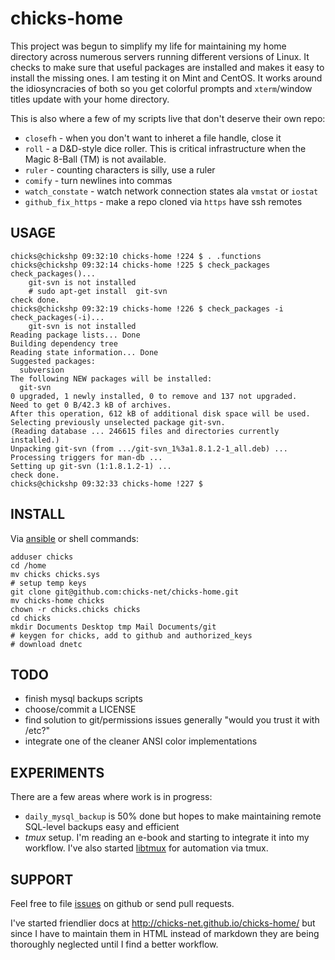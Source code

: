 chicks-home
===========

This project was begun to simplify my life for maintaining my home directory across numerous servers
running different versions of Linux.
It checks to make sure that useful packages are installed and makes it easy to install the missing ones.
I am testing it on Mint and CentOS.  It works around the idiosyncracies of both so you get colorful
prompts and `xterm`/window titles update with your home directory.

This is also where a few of my scripts live that don't deserve their own repo:

* `closefh` - when you don't want to inheret a file handle, close it
* `roll` - a D&D-style dice roller.  This is critical infrastructure when the Magic 8-Ball (TM) is not available.
* `ruler` - counting characters is silly, use a ruler
* `comify` - turn newlines into commas
* `watch_constate` - watch network connection states ala `vmstat` or `iostat`
* `github_fix_https` - make a repo cloned via `https` have ssh remotes


USAGE
-----
	chicks@chickshp 09:32:10 chicks-home !224 $ . .functions 
	chicks@chickshp 09:32:14 chicks-home !225 $ check_packages 
	check_packages()...
		git-svn is not installed
		# sudo apt-get install  git-svn
	check done.
	chicks@chickshp 09:32:19 chicks-home !226 $ check_packages -i
	check_packages(-i)...
		git-svn is not installed
	Reading package lists... Done
	Building dependency tree       
	Reading state information... Done
	Suggested packages:
	  subversion
	The following NEW packages will be installed:
	  git-svn
	0 upgraded, 1 newly installed, 0 to remove and 137 not upgraded.
	Need to get 0 B/42.3 kB of archives.
	After this operation, 612 kB of additional disk space will be used.
	Selecting previously unselected package git-svn.
	(Reading database ... 246615 files and directories currently installed.)
	Unpacking git-svn (from .../git-svn_1%3a1.8.1.2-1_all.deb) ...
	Processing triggers for man-db ...
	Setting up git-svn (1:1.8.1.2-1) ...
	check done.
	chicks@chickshp 09:32:33 chicks-home !227 $ 


INSTALL
-------

Via [ansible](https://github.com/chicks-net/fini-ansible) or shell commands:

	adduser chicks
	cd /home
	mv chicks chicks.sys
	# setup temp keys
	git clone git@github.com:chicks-net/chicks-home.git
	mv chicks-home chicks
	chown -r chicks.chicks chicks
	cd chicks
	mkdir Documents Desktop tmp Mail Documents/git
	# keygen for chicks, add to github and authorized_keys
	# download dnetc


TODO
----

* finish mysql backups scripts
* choose/commit a LICENSE
* find solution to git/permissions issues generally "would you trust it with /etc?"
* integrate one of the cleaner ANSI color implementations


EXPERIMENTS
-----------

There are a few areas where work is in progress:

* `daily_mysql_backup` is 50% done but hopes to make maintaining remote SQL-level backups easy and efficient
* *tmux* setup.  I'm reading an e-book and starting to integrate it into my workflow.  I've also started [libtmux](https://github.com/chicks-net/libtmux) for automation via tmux.

SUPPORT
-------

Feel free to file [issues](https://github.com/chicks-net/chicks-home/issues) on github or send pull requests.

I've started friendlier docs at http://chicks-net.github.io/chicks-home/ but since I have to maintain them in HTML instead of markdown they are being thoroughly neglected until I find a better workflow.

